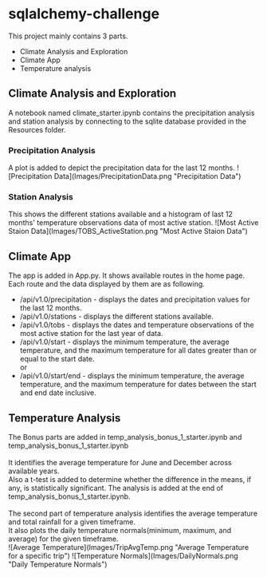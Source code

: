 # sqlalchemy-challenge
This project mainly contains 3 parts. 
<ul>
<li>Climate Analysis and Exploration</li>
<li>Climate App</li>
<li>Temperature analysis</li>
</ul>
<h2><strong>Climate Analysis and Exploration</strong></h2>
A notebook named climate_starter.ipynb contains the precipitation analysis and station analysis by connecting to the sqlite database provided in the Resources folder.
<h3><strong>Precipitation Analysis</strong></h3>
A plot is added to depict the precipitation data for the last 12 months.
![Precipitation Data](Images/PrecipitationData.png "Precipitation Data")
<h3><strong>Station Analysis</strong></h3>
This shows the different stations available and a histogram of last 12 months' temperature observations data of most active station.
![Most Active Staion Data](Images/TOBS_ActiveStation.png  "Most Active Staion Data")
<h2><strong>Climate App</strong></h2>
The app is added in App.py. It shows available routes in the home page.<br>
Each route and the data displayed by them are as following.<br>
<ul>
<li>/api/v1.0/precipitation - displays the dates and precipitation values for the last 12 months.</li>
<li>/api/v1.0/stations - displays the different stations available.</li>
<li>/api/v1.0/tobs - displays the dates and temperature observations of the most active station for the last year of data.</li>
<li>/api/v1.0/start - displays the minimum temperature, the average temperature, and the maximum temperature for all dates greater than or equal to the start date.<br/>or 
<li>/api/v1.0/start/end - displays the minimum temperature, the average temperature, and the maximum temperature for dates between the start and end date inclusive.</li>
</ul>
<h2><strong>Temperature Analysis</strong></h2>
The Bonus parts are added in  temp_analysis_bonus_1_starter.ipynb and temp_analysis_bonus_1_starter.ipynb<br><br>
It identifies the average temperature for June and December across available years.<br>
Also a t-test is added to determine whether the difference in the means, if any, is statistically significant. The analysis is added at the end of temp_analysis_bonus_1_starter.ipynb.<br><br>
The second part of temperature analysis identifies the average temperature and total rainfall for a given timeframe.<br>
It also plots the daily temperature normals(minimum, maximum, and average) for the given timeframe.<br>
![Average Temperature](Images/TripAvgTemp.png "Average Temperature for a specific trip")
![Temperature Normals](Images/DailyNormals.png "Daily Temperature Normals")

